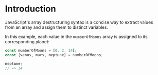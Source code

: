 # Introduction

JavaScript's array destructuring syntax is a concise way to extract values from an array and assign them to distinct variables.

In this example, each value in the `numberOfMoons` array is assigned to its corresponding planet:

```javascript
const numberOfMoons = [0, 2, 14];
const [venus, mars, neptune] = numberOfMoons;

neptune;
// => 14
```
